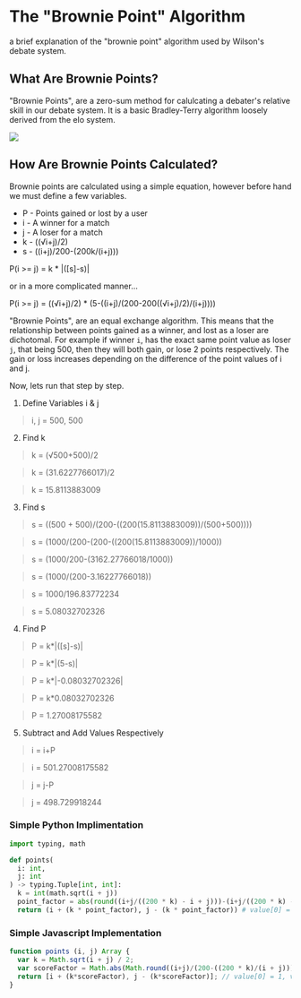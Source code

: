 # The "Brownie Point" Algorithm

a brief explanation of the "brownie point" algorithm used by Wilson's debate system.

## What Are Brownie Points?

"Brownie Points", are a zero-sum method for calulcating a debater's relative skill in our debate system. It is a basic Bradley-Terry algorithm loosely derived from the elo system.
  
<img src="https://user-images.githubusercontent.com/82357502/136141241-5a0b9f48-4781-4f32-a177-9b90403f5861.png">
  
## How Are Brownie Points Calculated?

Brownie points are calculated using a simple equation, however before hand we must define a few variables.

* P - Points gained or lost by a user
* i - A winner for a match
* j - A loser for a match
* k - ((√i+j)/2)
* s - ((i+j)/200-(200k/(i+j)))

P(i >= j) = k * |([s]-s)|

or in a more complicated manner...

P(i >= j) = ((√i+j)/2) * (5-((i+j)/(200-200((√i+j)/2)/(i+j))))

"Brownie Points", are an equal exchange algorithm. This means that the relationship between points gained as a winner, and lost as a loser are dichotomal. For example if winner `i`, has the exact same point value as loser `j`, that being 500, then they will both gain, or lose 2 points respectively.
The gain or loss increases depending on the difference of the point values of i and j.

Now, lets run that step by step.

1. Define Variables i & j

> i, j = 500, 500

2. Find k

> k = (√500+500)/2

> k = (31.6227766017)/2

> k = 15.8113883009

3. Find s

> s = ((500 + 500)/(200-((200(15.8113883009))/(500+500))))

> s = (1000/(200-(200-((200(15.8113883009))/1000))

> s = (1000/200-(3162.27766018/1000))

> s = (1000/(200-3.16227766018))

> s = 1000/196.83772234

> s = 5.08032702326

4. Find P

> P = k*|([s]-s)|

> P = k*|(5-s)|

> P = k*|-0.08032702326|

> P = k*0.08032702326

> P = 1.27008175582

5. Subtract and Add Values Respectively

> i = i+P

> i = 501.27008175582


> j = j-P

> j = 498.729918244


### Simple Python Implimentation

```py
import typing, math

def points(
  i: int,
  j: int
) -> typing.Tuple[int, int]:
  k = int(math.sqrt(i + j))
  point_factor = abs(round((i+j/((200 * k) - i + j)))-(i+j/((200 * k) - i + j)))
  return (i + (k * point_factor), j - (k * point_factor)) # value[0] = i, value[1] = j
```

### Simple Javascript Implementation

```js
function points (i, j) Array {
  var k = Math.sqrt(i + j) / 2;
  var scoreFactor = Math.abs(Math.round((i+j)/(200-((200 * k)/(i + j)))))-(i+j)/(200-((200 * k)/(i + j))));
  return [i + (k*scoreFactor), j - (k*scoreFactor)]; // value[0] = 1, value[1] = j
}
```
